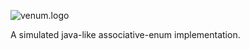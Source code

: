 ![venum.logo](https://i.imgur.com/raM6O1h.png)


A simulated java-like associative-enum implementation.
